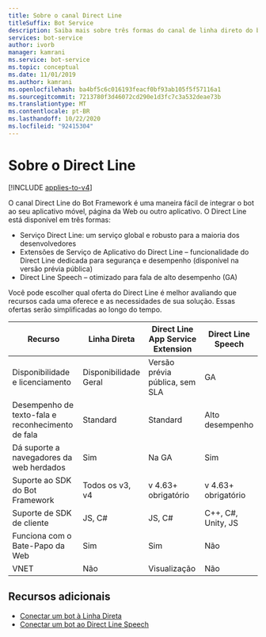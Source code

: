 ```yaml
---
title: Sobre o canal Direct Line
titleSuffix: Bot Service
description: Saiba mais sobre três formas do canal de linha direto do bot Framework. Veja qual formulário usar para integrar os bots em aplicativos móveis, páginas da Web e outros aplicativos.
services: bot-service
author: ivorb
manager: kamrani
ms.service: bot-service
ms.topic: conceptual
ms.date: 11/01/2019
ms.author: kamrani
ms.openlocfilehash: ba4bf5c6c016193feacf0bf93ab105f5f57116a1
ms.sourcegitcommit: 7213780f3d46072cd290e1d3fc7c3a532deae73b
ms.translationtype: MT
ms.contentlocale: pt-BR
ms.lasthandoff: 10/22/2020
ms.locfileid: "92415304"
---
```

# <a name="about-direct-line"></a>Sobre o Direct Line

[!INCLUDE [applies-to-v4](includes/applies-to-v4-current.md)]

O canal Direct Line do Bot Framework é uma maneira fácil de integrar o bot ao seu aplicativo móvel, página da Web ou outro aplicativo.
O Direct Line está disponível em três formas:

- Serviço Direct Line: um serviço global e robusto para a maioria dos desenvolvedores
- Extensões de Serviço de Aplicativo do Direct Line – funcionalidade do Direct Line dedicada para segurança e desempenho (disponível na versão prévia pública)
- Direct Line Speech – otimizado para fala de alto desempenho (GA)

Você pode escolher qual oferta do Direct Line é melhor avaliando que recursos cada uma oferece e as necessidades de sua solução.
Essas ofertas serão simplificadas ao longo do tempo.

| Recurso                    | Linha Direta | Direct Line App Service Extension | Direct Line Speech |
|----------------------------|-------------|-----------------------------------|--------------------|
| Disponibilidade e licenciamento    | Disponibilidade Geral | Versão prévia pública, sem SLA  | GA |
| Desempenho de texto-fala e reconhecimento de fala | Standard | Standard | Alto desempenho |
| Dá suporte a navegadores da web herdados | Sim | Na GA | Sim |
| Suporte ao SDK do Bot Framework | Todos os v3, v4 | v 4.63+ obrigatório | v 4.63+ obrigatório |
| Suporte de SDK de cliente    | JS, C# | JS, C# | C++, C#, Unity, JS|
| Funciona com o Bate-Papo da Web  | Sim | Sim | Não|
| VNET | Não | Visualização | Não |

## <a name="additional-resources"></a>Recursos adicionais

- [Conectar um bot à Linha Direta](bot-service-channel-connect-directline.md)
- [Conectar um bot ao Direct Line Speech](bot-service-channel-connect-directlinespeech.md)
